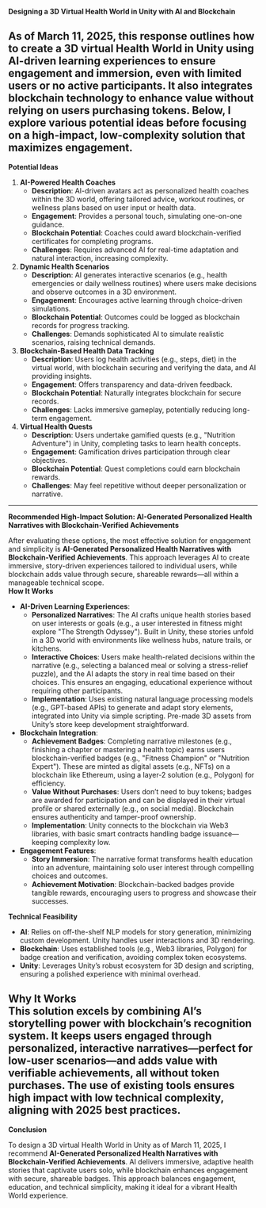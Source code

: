 **Designing a 3D Virtual Health World in Unity with AI and Blockchain**

As of March 11, 2025, this response outlines how to create a 3D virtual Health World in Unity using AI-driven learning experiences to ensure engagement and immersion, even with limited users or no active participants. It also integrates blockchain technology to enhance value without relying on users purchasing tokens. Below, I explore various potential ideas before focusing on a high-impact, low-complexity solution that maximizes engagement.  
---

**Potential Ideas**

1. **AI-Powered Health Coaches**  
   * **Description**: AI-driven avatars act as personalized health coaches within the 3D world, offering tailored advice, workout routines, or wellness plans based on user input or health data.  
   * **Engagement**: Provides a personal touch, simulating one-on-one guidance.  
   * **Blockchain Potential**: Coaches could award blockchain-verified certificates for completing programs.  
   * **Challenges**: Requires advanced AI for real-time adaptation and natural interaction, increasing complexity.  
2. **Dynamic Health Scenarios**  
   * **Description**: AI generates interactive scenarios (e.g., health emergencies or daily wellness routines) where users make decisions and observe outcomes in a 3D environment.  
   * **Engagement**: Encourages active learning through choice-driven simulations.  
   * **Blockchain Potential**: Outcomes could be logged as blockchain records for progress tracking.  
   * **Challenges**: Demands sophisticated AI to simulate realistic scenarios, raising technical demands.  
3. **Blockchain-Based Health Data Tracking**  
   * **Description**: Users log health activities (e.g., steps, diet) in the virtual world, with blockchain securing and verifying the data, and AI providing insights.  
   * **Engagement**: Offers transparency and data-driven feedback.  
   * **Blockchain Potential**: Naturally integrates blockchain for secure records.  
   * **Challenges**: Lacks immersive gameplay, potentially reducing long-term engagement.  
4. **Virtual Health Quests**  
   * **Description**: Users undertake gamified quests (e.g., "Nutrition Adventure") in Unity, completing tasks to learn health concepts.  
   * **Engagement**: Gamification drives participation through clear objectives.  
   * **Blockchain Potential**: Quest completions could earn blockchain rewards.  
   * **Challenges**: May feel repetitive without deeper personalization or narrative.

---

**Recommended High-Impact Solution: AI-Generated Personalized Health Narratives with Blockchain-Verified Achievements**

After evaluating these options, the most effective solution for engagement and simplicity is **AI-Generated Personalized Health Narratives with Blockchain-Verified Achievements**. This approach leverages AI to create immersive, story-driven experiences tailored to individual users, while blockchain adds value through secure, shareable rewards—all within a manageable technical scope.  
**How It Works**

* **AI-Driven Learning Experiences**:  
  * **Personalized Narratives**: The AI crafts unique health stories based on user interests or goals (e.g., a user interested in fitness might explore "The Strength Odyssey"). Built in Unity, these stories unfold in a 3D world with environments like wellness hubs, nature trails, or kitchens.  
  * **Interactive Choices**: Users make health-related decisions within the narrative (e.g., selecting a balanced meal or solving a stress-relief puzzle), and the AI adapts the story in real time based on their choices. This ensures an engaging, educational experience without requiring other participants.  
  * **Implementation**: Uses existing natural language processing models (e.g., GPT-based APIs) to generate and adapt story elements, integrated into Unity via simple scripting. Pre-made 3D assets from Unity’s store keep development straightforward.  
* **Blockchain Integration**:  
  * **Achievement Badges**: Completing narrative milestones (e.g., finishing a chapter or mastering a health topic) earns users blockchain-verified badges (e.g., "Fitness Champion" or "Nutrition Expert"). These are minted as digital assets (e.g., NFTs) on a blockchain like Ethereum, using a layer-2 solution (e.g., Polygon) for efficiency.  
  * **Value Without Purchases**: Users don’t need to buy tokens; badges are awarded for participation and can be displayed in their virtual profile or shared externally (e.g., on social media). Blockchain ensures authenticity and tamper-proof ownership.  
  * **Implementation**: Unity connects to the blockchain via Web3 libraries, with basic smart contracts handling badge issuance—keeping complexity low.  
* **Engagement Features**:  
  * **Story Immersion**: The narrative format transforms health education into an adventure, maintaining solo user interest through compelling choices and outcomes.  
  * **Achievement Motivation**: Blockchain-backed badges provide tangible rewards, encouraging users to progress and showcase their successes.

**Technical Feasibility**

* **AI**: Relies on off-the-shelf NLP models for story generation, minimizing custom development. Unity handles user interactions and 3D rendering.  
* **Blockchain**: Uses established tools (e.g., Web3 libraries, Polygon) for badge creation and verification, avoiding complex token ecosystems.  
* **Unity**: Leverages Unity’s robust ecosystem for 3D design and scripting, ensuring a polished experience with minimal overhead.

**Why It Works**  
This solution excels by combining AI’s storytelling power with blockchain’s recognition system. It keeps users engaged through personalized, interactive narratives—perfect for low-user scenarios—and adds value with verifiable achievements, all without token purchases. The use of existing tools ensures high impact with low technical complexity, aligning with 2025 best practices.  
---

**Conclusion**

To design a 3D virtual Health World in Unity as of March 11, 2025, I recommend **AI-Generated Personalized Health Narratives with Blockchain-Verified Achievements**. AI delivers immersive, adaptive health stories that captivate users solo, while blockchain enhances engagement with secure, shareable badges. This approach balances engagement, education, and technical simplicity, making it ideal for a vibrant Health World experience.  
